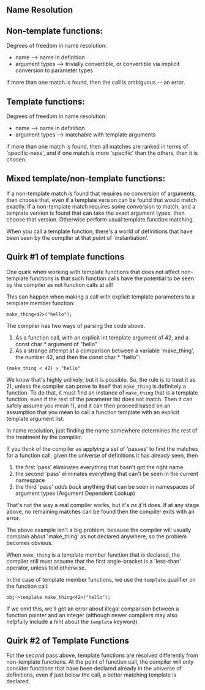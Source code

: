 Name Resolution
---------------

Non-template functions:
-----------------

Degrees of freedom in name resolution:

* name --> name in definition
* argument types --> trivially convertible, or convertible via implicit conversion to parameter types

if more than one match is found, then the call is ambiguous -- an error.

Template functions:
-----------

Degrees of freedom in name resolution:
* name --> name in definition
* argument types --> matchable with template arguments

if more than one match is found, then all matches are ranked in terms of 'specific-ness', and if one match is more 'specific' than the others, then it is chosen.

Mixed template/non-template functions:
----------------

If a non-template match is found that requires no conversion of arguments, then choose that, even if a template version can be found that would match exactly.
If a non-template match requires some conversion to match, and a template version is found that can take the exact argument types, then choose that version.
Otherwise perform usual template function matching.

When you call a template function, there's a world of definitions that have been seen by the compiler at that point of 'instantiation'.


Quirk #1 of template functions
-----------

One quirk when working with template functions that does not affect non-template functions is that such function calls have the
potential to be seen by the compiler as not function calls at all!

This can happen when making a call with explicit template parameters to a template member function:

```
make_thing<42>("hello");
```

The compiler has two ways of parsing the code above.

1) As a function call, with an explicit int template argument of 42, and a const char * argument of "hello"
2) As a strange attempt at a comparison between a variable 'make_thing', the number 42, and then the const char * "hello":
```
(make_thing < 42) > "hello"
```

We know that's highly unlikely, but it is possible. So, the rule is to treat it as 2), unless the compiler can prove to itself that
`make_thing` is definitely a function. To do that, it must find an instance of `make_thing` that *is* a template function, even if the 
rest of the parameter list does not match. Then it can safely assume you mean 1), and it can then proceed based on an
assumption that you mean to call a function template with an explicit template argument list.

In name resolution, just finding the name somewhere determines the rest of the treatment by the compiler.

If you think of the compiler as applying a set of 'passes' to find the matches for a function call, given the universe
of definitions it has already seen, then 

1. the first 'pass' eliminates everything that hasn't got the right name.
2. the second 'pass' eliminates everything that can't be seen in the current namespace
3. the third 'pass' *adds back* anything that can be seen in namespaces of argument types (Argument Dependent Lookup)

That's not the way a real compiler works, but it's *as if* it does. If at any stage above, no remaining matches can be found
then the compiler exits with an error.

The above example isn't a big problem, because the compiler will usually complain about 'make_thing' as not declared anywhere, so the problem becomes obvious.

When `make_thing` is a template member function that *is* declared, the compiler still must assume that the first angle-bracket is a 'less-than' operator, unless told otherwise.

In the case of template member functions, we use the `template` qualifier on the function call:
```
obj->template make_thing<42>("hello");
```

If we omit this, we'll get an error about illegal comparison between a function pointer and an integer (although newer compilers may also helpfully include a hint about the `template` keyword).

Quirk #2 of Template Functions
-------

For the second pass above, template functions are resolved differently from non-template functions. At the point of
function call, the compiler will only consider functions that have been declared already in the universe of definitions,
even if just below the call, a better matching template is declared.
